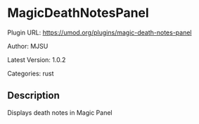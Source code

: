 # MagicDeathNotesPanel

Plugin URL: https://umod.org/plugins/magic-death-notes-panel

Author: MJSU

Latest Version: 1.0.2

Categories: rust

## Description

Displays death notes in Magic Panel
